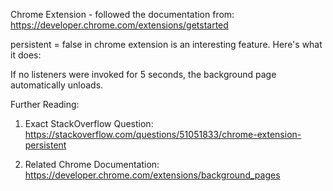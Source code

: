Chrome Extension - followed the documentation from: 
https://developer.chrome.com/extensions/getstarted

persistent = false in chrome extension is an interesting feature. Here's what it does:

If no listeners were invoked for 5 seconds, the background page automatically unloads. 

Further Reading:
1. Exact StackOverflow Question:
https://stackoverflow.com/questions/51051833/chrome-extension-persistent

2. Related Chrome Documentation:
https://developer.chrome.com/extensions/background_pages